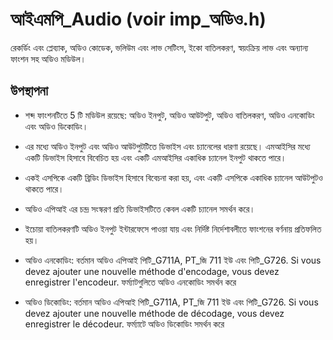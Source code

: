 # আইএমপি_Audio (voir imp_অডিও.h)

রেকর্ডিং এবং প্লেব্যাক, অডিও কোডেক, ভলিউম এবং লাভ সেটিংস, ইকো বাতিলকরণ, স্বয়ংক্রিয় লাভ এবং অন্যান্য ফাংশন সহ অডিও মডিউল।

## উপস্থাপনা
* শব্দ ফাংশনটিতে 5 টি মডিউল রয়েছে: অডিও ইনপুট, অডিও আউটপুট, অডিও বাতিলকরণ, অডিও এনকোডিং এবং অডিও ডিকোডিং।


 * এর মধ্যে অডিও ইনপুট এবং অডিও আউটপুটটিতে ডিভাইস এবং চ্যানেলের ধারণা রয়েছে। এমআইসির মধ্যে একটি ডিভাইস হিসাবে বিবেচিত হয় এবং একটি এমআইসির একাধিক চ্যানেল ইনপুট থাকতে পারে।


 * একই এসপিকে একটি ব্রিডিং ডিভাইস হিসাবে বিবেচনা করা হয়, এবং একটি এসপিকে একাধিক চ্যানেল আউটপুটও থাকতে পারে।


 * অডিও এপিআই এর চন্দ্র সংস্করণ প্রতি ডিভাইসটিতে কেবল একটি চ্যানেল সমর্থন করে।


 * ইচোয়া বাতিলকরণটি অডিও ইনপুট ইন্টারফেসে পাওয়া যায় এবং নির্দিষ্ট নির্দেশাবলীতে ফাংশনের বর্ণনায় প্রতিফলিত হয়।


 * অডিও এনকোডিং: বর্তমান অডিও এপিআই পিটি_G711A, PT_জি 711 ইউ এবং পিটি_G726. Si vous devez ajouter une nouvelle méthode d'encodage, vous devez enregistrer l'encodeur.
   ফর্ম্যাটগুলিতে অডিও এনকোডিং সমর্থন করে

   

 * অডিও ডিকোডিং: বর্তমান অডিও এপিআই পিটি_G711A, PT_জি 711 ইউ এবং পিটি_G726. Si vous devez ajouter une nouvelle méthode de décodage, vous devez enregistrer le décodeur.
   ফর্ম্যাটে অডিও ডিকোডিং সমর্থন করে

   

